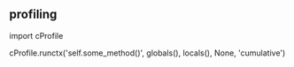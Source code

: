 ## profiling

import cProfile

cProfile.runctx('self.some_method()', globals(), locals(), None, 'cumulative')

